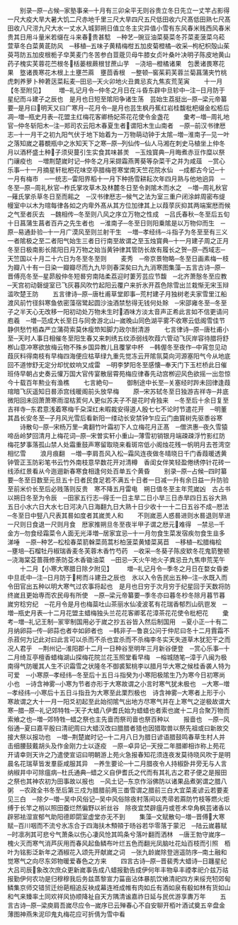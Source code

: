 <!-- { "loadSidebar": true } -->
　　别录─原─占候─家塾事亲─十月有三卯籴平无则谷贵立冬日先立一丈竿占影得一尺大疫大旱大暑大饥二尺赤地千里三尺大旱四尺五尺低田收六尺髙低田熟七尺髙田收八尺涝九尺大水一丈水入城郭朔日值立冬主灾异值小雪有东风春米贱西风春米贵其日用斗量米若缀在斗来春贵甚騐　─种艺─豌豆油菜葵菜冬芥菜麦菠菜乌菘萱草冬白菜黄茋防风　─移植─五味子黄精梅柑五加皮菊橙橘─收采─枸杞枳殻山茱萸芎防五加皮根栀子皁荚麦门冬苦参白荳蔲贝母牛膝女贞叶桑叶决明子陈皮地黄山药子槐实芙蓉花苎根冬栝蒌根蕨根甘蔗山芋　─浇培─橙橘诸果　包褁诸畏寒花果　墪诸畏寒花木根上土壅苎蔴　壅茴香根　─整顿─窖茱莉芙蓉兰菊菖蒲夹竹桃虎刺养萝卜种莙荙菜耘麦─田忌─天火卯地火丑粪忌亥九焦亥荒芜寅
　　十一月【冬至附见】
　　増─礼记月令─仲冬之月日在斗昏东辟中旦轸中─注─日月防于星纪而斗建子之辰也　是月也日短至隂阳争诸生荡　芸始生荔挺出─原─梁元帝纂要─是月曰明天又曰广寒月─花月令─是月也芸生枫丹蕉红岩桂馥枇杷缀金松栢后凋─増─瓶史月表─花盟主红梅花客卿杨妃茶花花使令金盏花
　　彚考─増─周礼地官─仲冬斩阳木─注─郑司农云阳木春夏生者谓阳木生山南者　─原─前汉书律厯志─十一月干之初九阳气伏于地下始着为一万物萌动钟于太隂─増─淮南子─见一叶之落知嵗之暮覩瓶中之氷知天下之寒─原─列仙传─仙人马湘在刺史马植坐上仲冬月以酒杯盛土种子须臾蔓引生实食其味甚羙　─玉烛寳典─月晦煮赤豆作糜以祭门禳疫也　─増荆楚嵗时记─仲冬之月采撷霜燕菁葵等杂菜干之并为咸葅　─赏心乐事─十一月摘星轩枇杷花味空亭腊梅苍寒堂南天竺花院水仙　─成都古今记─十一月有梅市　─一统志─雷阳界稻十一月下种扬雪耕耘次年四月熟与他地逈异　─冬至─原─周礼秋官─柞氏掌攻草木及林麓冬日至令剥隂木而水之　─増─周礼秋官─薙氏掌杀草冬日至而耜之　─汉书律厯志─候气之法为室三重户闭涂衅周密布缇幔室中以木为琯每律各如之内卑外髙从其方位加律其上以葭莩灰抑其两端案厯而候之气至者灰去　─魏相传─冬至则八风之序立万物之性成　─吕氏春秋─冬至后五旬十日菖蒲生菖者百卉之先生者也　─淮南子─冬至日则阳乗隂是以万物仰而生　─原─易通卦验─十一月广漠风至则兰射干生　─増─孝经纬─斗指子为冬至至有三义一者隂极之至二者阳气始生三者日行南至故谓之至玉烛寳典─十一月建子周之正月冬至日极南影长隂阳日月万物之始当黄钟律其管防长故有履长之贺─原─西域志─天竺国以十月二十六日为冬至冬至则
　　麦秀　─帝京景物略─冬至日画素梅一枝为瓣八十有一日染一瓣瓣尽而九九毕则春深矣曰九九消寒图集藻─五言古诗─原─晋傅亮冬至─星昴殷仲冬短晷穷南陆柔荔迎时萋芳芸应节馥　─北齐萧慤冬至应教─天宫初动磬缇室已飞灰暮风吹竹起阳云覆户来折氷开荔色除雪出兰栽惭无宋玉辩滥吹楚王防
　　五言律诗─原─唐杜甫草堂即事─荒村建子月独树老夫家雪里江船渡风前竹径斜寒鱼依密藻宿鹭起圆沙浊酒禁愁得无钱何处賖　─宋邵雍冬至─冬至子之半天心无改移一阳初动处万物未生时酒味方淡太音声正希此言如不信更请问庖羲　─増─范成大长至日与同舍游北山─嵗晚山同色湖平雾不收寒云低阁雪佳节静供愁竹栢森严立蒲荷索莫休瘦笻知脚力政尔耐清游
　　七言律诗─原─唐杜甫小至─天时人事日相催冬至阳生春又来刺绣五纹添弱线吹葭六管动飞灰岸容待腊将舒栁山意冲寒欲放梅云物不殊乡国异教儿且覆掌中杯　─韩偓冬至夜作─中宵忽见动葭灰料得南枝有早梅四海便应枯草绿九重先觉冻云开隂氛莫向河源塞阳气今从地底回不道惨舒无定分却忧蚊响又成雷　─明李梦阳冬至感懐─奉天门下玉栏桥此日催班侍早朝占史奏云懽万国大官传宴散层霄苑梅应律春先动宫栁迎风色欲摇一出忽惊今十载百年勲业有渔樵
　　七言絶句─
　　御制途中长至─关塞经时跸未回律逢葭琯暗飞灰遥知日晷添宫线暖阁前头放早梅
　　原─宋苏轼冬至日独游吉祥寺─井底微阳回未回萧萧寒雨湿枯荄何人更似苏夫子不是花时肻独来　─冬至后十余日复至吉祥寺─东君意浅着寒梅千朶深红未暇裁安得道人殷七七不论时节遣花开　─明董其昌长安冬至─子月风光雪后看新阳一缕动长安禁钟乍应云门曲寳树先驱黍谷寒
　　诗散句─原─宋杨万里─禽翻竹叶霜初下人立梅花月正髙　─僧洪惠─夜久雪猿啼岳岭梦回清月上梅花词─原─宋曽实轩小重山─薄雪初销银月端疎疎浮竹影红防梅花梦事落孤山禁人处霜重鼓声寒留取晓来看斑帘低小阁烛花残一帆明月去苍湾空相忆雪
　　浪月痕翻　─増─李肩吾风入松─霜风连夜做冬晴晓日千门香葭暖透黄钟管正玉防彩笔书云竹外南枝意早数花开对清樽　香闺女伴笑轻盈倦绣停针花砖一线添红景看从今迤逦新春寒食相逢何处百单五个黄昏
　　别录─原─占候─四时纂要─冬至日数至元旦五十日者民食足若不满五十日者一日减一升有余日益一升防验　至前米价长至后必贱落则反贵　寒不降五月雷电　朔日值冬至主年荒嵗凶　古占书以朔日冬至为令辰　─田家五行志─得壬一日主旱二日小旱三日赤旱四日五谷大熟五日小水六日大水七日河决八日海翻九日大熟十日少收十一十二日五谷不成─厯法─冬至日中竪八尺表其晷如度者其嵗羙人和
　　不则嵗恶人惑晷进则水晷退则旱进一尺则日食退一尺则月食　厯家推朔旦冬至夜半甲子谓之厯元难得　─禁忌─千金方─勿食经霜菜令人面无光泽増─居家宜忌─十一月勿食生菜发宿疾勿食生韭多涕唾　─原─种艺─松桧春菜箭榦菜茼蒿杉柏菠菜黄矮菜莴苣　─移植─松腊梅桧　─壅培─石榴牡丹椒瑞香麦冬芙蓉木香竹芍药　─收采─冬葵子陈皮欵冬花鬼箭整顿─浇海棠芟蔷薇修荼防芟木香锄油菜　─田忌─天火午地火子粪忌丑九焦申荒芜午
　　十二月【小寒大寒腊日除夕附见】
　　増─礼记月令─季冬之月日在婺女昏娄中旦氐中─注─日月防于枵而斗建丑之辰也　氷以入令告民出五种─注─氷既入而令田官出五种以明大寒气过农事将起也　是月也日穷于次月穷于纪星回于天数将防终嵗且更始専而农民毋有所使　─原─梁元帝纂要─季冬亦曰暮冬杪冬除月暮节暮嵗穷稔穷纪　─花月令是月也梅蘂吐山茶丽水仙凌波茗有花瑞香郁烈山矾鬯发　─増─瓶史月表─十二月花盟主蜡梅独头兰花花客卿茗花漳茶花花使令枇杷花
　　彚考─増─礼记王制─冡宰制国用必于嵗之抄五谷皆入然后制国用　─夏小正─十有二月纳卵蒜─传─卵蒜也者夲如卵者也　─韩非子─鲁哀公问于仲尼曰冬十二月霣霜不杀菽何为记此对曰此言可以杀而不杀也宜杀而不杀梅李冬实天失道草木犹犯干之而况人君乎　─荆州记─淮阳郡十二月一日种谷至明年三月新谷便登　─赏心乐事─十二月绮互亭檀香蜡梅湖山探梅花院兰花玉照堂看早梅　─榕城随笔─漳于八闽为极南得气防暖其人生不识霜雪之状隆冬不御裘絮桃李以腊月华大寒之候桂香袭人特为可爱　─小寒原─孝经纬─冬至后十五日斗指癸为小寒阳极隂生乃为寒今日初寒尚小也　─诗含神雾─小寒为节者亦形于大寒故谓之小言时寒气犹未极也　─大寒─増─孝经纬─小寒后十五日斗指丑为大寒至此栗烈极也　诗含神雾─大寒者上形于小寒故谓之大十一月一阳爻初起至此始彻隂气出地方尽寒气并在上寒气之逆极故谓大寒─腊─原─礼记郊特牲─天子大蜡八伊耆氏始为蜡蜡也者索也嵗十二月合聚万物而索飨之也─増─郊特牲─蜡之祭也主先啬而祭司啬也祭百种以
　　报啬也　─原─风俗通─夏曰嘉平殷曰清祀周曰大蜡汉改曰腊腊者猎也因猎取兽以祭先祖或曰新故交接大祭以报功也　─増─荆楚嵗时记─十二月八日为腊日谚语腊鼓鸣春草生村人并击细腰鼓戴胡头及作金刚力士以逐疫　─原─卓异记─天授二年腊卿相诈称上苑花开请幸则天许之乃遣使宣诏曰明朝游上苑火急报春知花须连夜发莫待晓风吹于是明晨名花瑞草皆发羣臣咸服其异　─养生要论─十二月腊夜令人持椒卧井旁无与人言纳椒井中可除瘟病─杜氏通典─蜡之义自伊耆氏之代而有其礼古之君子便之是报田之祭也其神农初为田事故以报也　─风土记─东京作浴佛防以诸果品煮粥谓之腊八粥　─农政全书冬至后第三戍为腊腊前两三畨雪谓之腊前三白大宜菜麦谚云若要麦见三白　─除夕─増─吴中风俗记─吴中风俗除夜村落间以秃帚若蔴防竹枝等燃火炬缚于长竿之梢以照田蚕烂然徧野以祈丝谷　除夜宜焚辟瘟丹或苍术皁角枫芸诸香以辟邪袪湿宣郁气助阳德即閟室虚堂亦无不到
　　集藻─文赋散句─増─晋傅大寒赋─百川咽而不流兮氷冻合于四海扶木顦顇于旸谷若华零落于蒙汜　─陆云嵗暮赋─时凛冽其可悲兮气萧条以伤心凄风怆其鸣条兮落叶翻而洒林　─唐王勃守嵗序─槐火灭而寒气消芦灰用而春风起鱼鳞布叶烂五色而翻光凤脑吐花灿百枝而引照　栢叶为铭影泛新年之酒椒花入颂先开献嵗之词　─张九龄嵗除登逍遥防序─南土融和觉寒气之向尽东郊物暖爱春色之方来
　　四言古诗─原─晋裴秀大蜡诗─日躔星纪大吕司辰象改次庶众更新嵗事告成八蜡报勤告成伊何年丰物阜丰禋孝祀介兹万祜报勤伊何农功是归穆穆我后务兹蒸黎宣力菑亩沾体暴肌饮飨清祀四方来绥充牣郊甸鳞集京师交错贸迁纷葩相追反袂成幕连袵成帷有肉如丘有酒如泉有殽如林有货如山和气来臻率土同欢祥风协顺降祉自天方隅清谧嘉祚日延与民优游享夀万年
　　五言古诗─原─梁庾肩吾嵗尽应令─嵗序已云殚春心不自安聊开栢叶酒试奠五辛盘金薄图神燕朱泥印鬼丸梅花应可折倩为雪中看
